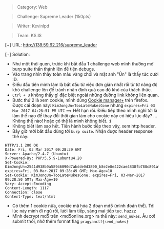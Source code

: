 > Category: Web

> Challenge: Supreme Leader (150pts)

> Writer: Kevinlpd

> Team: KS.IS

[+] URL: <http://139.59.62.216/supreme_leader>

[+] Solution:
 - Như một thói quen, trưóc khi bắt đầu 1 challenge web mình thường mở burp suite thần thánh lên để tiện debugs.
 - Vào trang nhìn thấy toàn màu vàng chói và mặt anh "Ủn" là thấy tức cười :D.
 - Điều đầu tiên mình làm là bắt đầu từ việc đơn giản nhất rồi từ từ nâng độ khó challenge lên để tránh nhận định quá cao độ khó của thách thức.
  - `Ctrl + U` không thấy gì đặc biệt ngoài những đường link không liên quan.
  - Bước thứ 2 là xem cookie, mình dùng [Cookie manager+](https://addons.mozilla.org/en-gb/firefox/addon/cookies-manager-plus/) trên firefox. Được cái đoạn này: `KimJongUn=TooLateNukesGone` nhưng `expires=Fri 03 Mar 2017 04:28:51 PM UTC` ==> Hết hạn rồi. Điều tiếp theo mình nghĩ tới là làm thế nào để thay đổi thời gian làm cho cookie này có hiệu lực đây? ... Không thể nào! hoặc có thể là mình không biết. :(
  - Không biết làm sao hết. Tiến hành bước tiếp theo vậy, xem http header.
  - Bây giờ mới bắt đầu dùng tới `burp suite`. Nhận được header response thế này:

```
HTTP/1.1 200 OK
Date: Fri, 03 Mar 2017 09:28:39 GMT
Server: Apache/2.4.7 (Ubuntu)
X-Powered-By: PHP/5.5.9-1ubuntu4.20
Set-Cookie: KimJongUn=2541d938b0a58946090d7abdde0d3890_b8e2e0e422cae4838fb788c891afb44f; expires=Fri, 03-Mar-2017 09:28:49 GMT; Max-Age=10
Set-Cookie: KimJongUn=TooLateNukesGone; expires=Fri, 03-Mar-2017 09:28:50 GMT; Max-Age=10
Vary: Accept-Encoding
Content-Length: 1117
Connection: close
Content-Type: text/html
```

  - Có thêm 1 cookie nữa, cookie mã hóa 2 đoạn md5 (mình đoán thế). Tới lúc này mình đi ngủ rồi, lười làm tiếp, sáng mai tiếp tục. hazzz
 - Mình decrypt md5 trên <md5online.org> ra thế này: `send_nukes`. Âu cơ! submit thôi, nhớ thêm format flag `pragyanctf{send_nukes}`